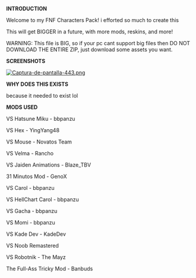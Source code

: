 **INTRODUCTION**

Welcome to my FNF Characters Pack! i efforted so much to create this

This will get BIGGER in a future, with more mods, reskins, and more!

WARNING: This file is BIG, so if your pc cant support big files then DO NOT DOWNLOAD THE ENTIRE ZIP, just download some assets you want.

**SCREENSHOTS**

[![Captura-de-pantalla-443.png](https://i.postimg.cc/8k34PJZQ/Captura-de-pantalla-443.png)](https://postimg.cc/z3CKxBm0)

**WHY DOES THIS EXISTS**

because it needed to exist lol

**MODS USED**

VS Hatsune Miku - bbpanzu

VS Hex - YingYang48

VS Mouse - Novatos Team

VS Velma - Rancho

VS Jaiden Animations - Blaze_TBV

31 Minutos Mod - GenoX

VS Carol - bbpanzu

VS HellChart Carol - bbpanzu

VS Gacha - bbpanzu

VS Momi - bbpanzu

VS Kade Dev - KadeDev

VS Noob Remastered

VS Robotnik - The Mayz

The Full-Ass Tricky Mod - Banbuds
